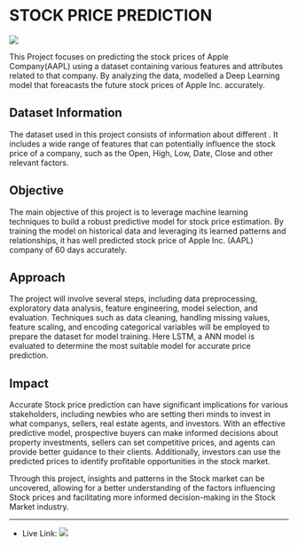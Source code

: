 # STOCK PRICE PREDICTION
![](https://4236008.fs1.hubspotusercontent-na1.net/hub/4236008/hubfs/Plancorp-market-prediction-is-harder-than-you-think.jpeg?width=858&name=Plancorp-market-prediction-is-harder-than-you-think.jpeg)

This Project focuses on predicting the stock prices of Apple Company(AAPL) using a dataset containing various features and attributes related to that company. By analyzing the data, modelled a Deep Learning model that foreacasts the future stock prices of Apple Inc. accurately.
## Dataset Information
The dataset used in this project consists of information about different . It includes a wide range of features that can potentially influence the stock price of a company, such as the Open, High, Low, Date, Close and other relevant factors.
## Objective
The main objective of this project is to leverage machine learning techniques to build a robust predictive model for stock price estimation. By training the model on historical data and leveraging its learned patterns and relationships, it has well predicted stock price of Apple Inc. (AAPL) company of 60 days accurately.
## Approach
The project will involve several steps, including data preprocessing, exploratory data analysis, feature engineering, model selection, and evaluation. Techniques such as data cleaning, handling missing values, feature scaling, and encoding categorical variables will be employed to prepare the dataset for model training. Here LSTM, a ANN model is  evaluated to determine the most suitable model for accurate price prediction.
## Impact
Accurate Stock price prediction can have significant implications for various stakeholders, including newbies who are setting theri minds to invest in what companys, sellers, real estate agents, and investors. With an effective predictive model, prospective buyers can make informed decisions about property investments, sellers can set competitive prices, and agents can provide better guidance to their clients. Additionally, investors can use the predicted prices to identify profitable opportunities in the stock market.

Through this project, insights and patterns in the Stock market can be uncovered, allowing for a better understanding of the factors influencing Stock prices and facilitating more informed decision-making in the Stock Market industry.
***
* Live Link:
  ![](https://sudhe-er-stockpricepredictorapp-main-ilgiw8.streamlit.app/)
  
